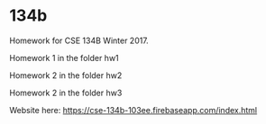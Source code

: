 # 134b

Homework for CSE 134B Winter 2017.

Homework 1 in the folder hw1

Homework 2 in the folder hw2

Homework 2 in the folder hw3

Website here: https://cse-134b-103ee.firebaseapp.com/index.html
